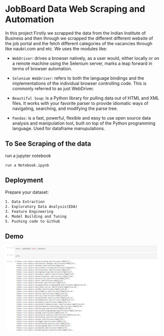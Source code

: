 
# JobBoard Data Web Scraping and Automation

In this project Firstly we scrapped the data from the Indian Institute of Business and then through we scrapped the different different website of the job portal and the fetch different categories of the vacancies through like naukri.com and etc. We uses the modules like:
* ``WebDriver``: drives a browser natively, as a user would, either locally or on a remote machine using the Selenium server, marks a leap forward in terms of browser automation.

* `Selenium WebDriver`: refers to both the language bindings and the implementations of the individual browser controlling code. This is commonly referred to as just WebDriver.

* `Beautiful Soup`: is a Python library for pulling data out of HTML and XML files. It works with your favorite parser to provide idiomatic ways of navigating, searching, and modifying the parse tree.

* `Pandas`: is a fast, powerful, flexible and easy to use open source data analysis and manipulation tool, built on top of the Python programming language. Used for dataframe manupulations.

## To See Scraping of the data
run a jupyter notebook
```
run a Notebook.ipynb
```
## Deployment
Prepare your dataset:
```
1. Data Extraction
2. Exploratory Data Analysis(EDA)
3. Feature Engineering
4. Model Building and Tuning
5. Pushing code to Github
```


## Demo

![App Screenshot](https://raw.githubusercontent.com/Franky-Saxena/JobBoard-Data-Web-Scraping-and-Automation/main/Untitled1.png)
